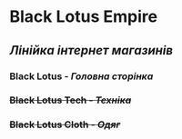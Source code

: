 # Black Lotus Empire

## ***Лінійка інтернет магазинів***
### **Black Lotus -** *Головна сторінка*
### ~~**Black Lotus Tech -** *Техніка*~~
### ~~**Black Lotus Cloth -** *Одяг*~~
